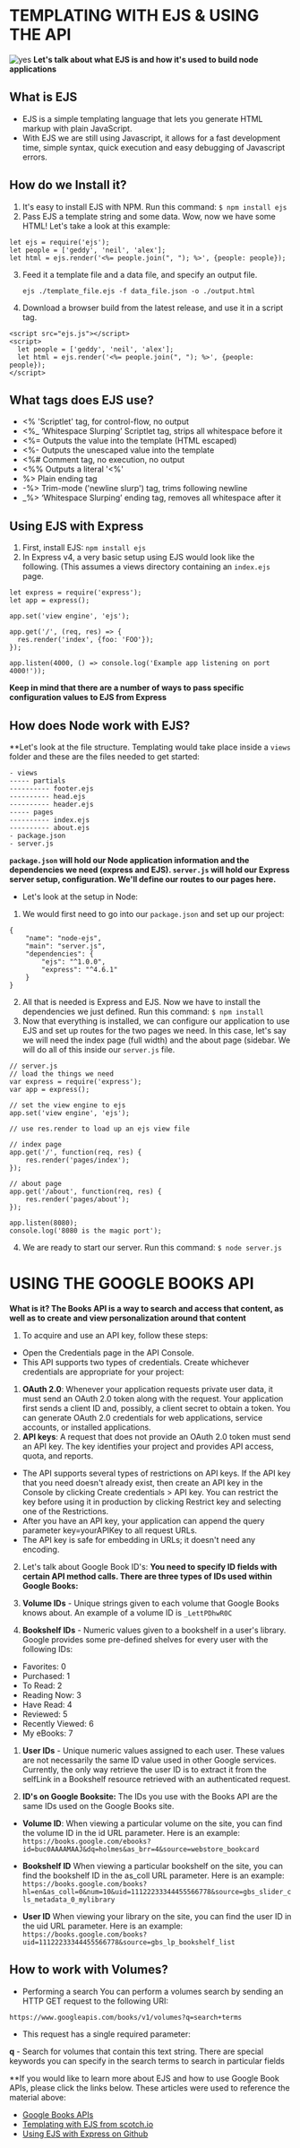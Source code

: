 # TEMPLATING WITH EJS & USING THE API
![yes](https://media.giphy.com/media/35J3oyRx7fGBEqLQQy/giphy.gif)
**Let's talk about what EJS is and how it's used to build node applications**

## What is EJS
* EJS is a simple templating language that lets you generate HTML markup with plain JavaScript.
* With EJS we are still using Javascript, it allows for a fast development time, simple syntax, quick execution and easy debugging of Javascript errors.

## How do we Install it?
1. It's easy to install EJS with NPM. Run this command:
`$ npm install ejs`
2. Pass EJS a template string and some data. Wow, now we have some HTML! Let's take a look at this example:

```
let ejs = require('ejs');
let people = ['geddy', 'neil', 'alex'];
let html = ejs.render('<%= people.join(", "); %>', {people: people});
```
3. Feed it a template file and a data file, and specify an output file.

    `ejs ./template_file.ejs -f data_file.json -o ./output.html`
4. Download a browser build from the latest release, and use it in a script tag.

```
<script src="ejs.js"></script>
<script>
  let people = ['geddy', 'neil', 'alex'];
  let html = ejs.render('<%= people.join(", "); %>', {people: people});
</script>
```

## What tags does EJS use?
* <% 'Scriptlet' tag, for control-flow, no output
* <%_ ‘Whitespace Slurping’ Scriptlet tag, strips all whitespace before it
* <%= Outputs the value into the template (HTML escaped)
* <%- Outputs the unescaped value into the template
* <%# Comment tag, no execution, no output
*  <%% Outputs a literal '<%'
* %> Plain ending tag
* -%> Trim-mode ('newline slurp') tag, trims following newline
* _%> ‘Whitespace Slurping’ ending tag, removes all whitespace after it

## Using EJS with Express
1. First, install EJS:   `npm install ejs`
2. In Express v4, a very basic setup using EJS would look like the following. (This assumes a views directory containing an `index.ejs` page.

```
let express = require('express');
let app = express();

app.set('view engine', 'ejs');

app.get('/', (req, res) => {
  res.render('index', {foo: 'FOO'});
});

app.listen(4000, () => console.log('Example app listening on port 4000!'));
```
**Keep in mind that there are a number of ways to pass specific configuration values to EJS from Express**

## How does Node work with EJS?
**Let's look at the file structure. Templating would take place inside a `views` folder and these are the files needed to get started:
```
- views
----- partials
---------- footer.ejs
---------- head.ejs
---------- header.ejs
----- pages
---------- index.ejs
---------- about.ejs
- package.json
- server.js
```
**`package.json` will hold our Node application information and the dependencies we need (express and EJS). `server.js` will hold our Express server setup, configuration. We'll define our routes to our pages here.**

* Let's look at the setup in Node:
1. We would first need to go into our `package.json` and set up our project:
```
{
    "name": "node-ejs",
    "main": "server.js",
    "dependencies": {
        "ejs": "^1.0.0",
        "express": "^4.6.1"
    }
}
```
2. All that is needed is Express and EJS. Now we have to install the dependencies we just defined. Run this command:
`$ npm install`
3. Now that everything is installed, we can configure our application to use EJS and set up routes for the two pages we need. In this case, let's say we will need the index page (full width) and the about page (sidebar. We will do all of this inside our `server.js` file.

```
// server.js
// load the things we need
var express = require('express');
var app = express();

// set the view engine to ejs
app.set('view engine', 'ejs');

// use res.render to load up an ejs view file

// index page 
app.get('/', function(req, res) {
    res.render('pages/index');
});

// about page 
app.get('/about', function(req, res) {
    res.render('pages/about');
});

app.listen(8080);
console.log('8080 is the magic port');
```
4. We are ready to start our server. Run this command: `$ node server.js`

# USING THE GOOGLE BOOKS API
**What is it? The Books API is a way to search and access that content, as well as to create and view personalization around that content**

1. To acquire and use an API key, follow these steps:
* Open the Credentials page in the API Console.
* This API supports two types of credentials. Create whichever credentials are appropriate for your project:
1. **OAuth 2.0**: Whenever your application requests private user data, it must send an OAuth 2.0 token along with the request. Your application first sends a client ID and, possibly, a client secret to obtain a token. You can generate OAuth 2.0 credentials for web applications, service accounts, or installed applications.
2. **API keys**: A request that does not provide an OAuth 2.0 token must send an API key. The key identifies your project and provides API access, quota, and reports.
* The API supports several types of restrictions on API keys. If the API key that you need doesn't already exist, then create an API key in the Console by clicking Create credentials > API key. You can restrict the key before using it in production by clicking Restrict key and selecting one of the Restrictions.
* After you have an API key, your application can append the query parameter key=yourAPIKey to all request URLs.
* The API key is safe for embedding in URLs; it doesn't need any encoding.

2. Let's talk about Google Book ID's: 
**You need to specify ID fields with certain API method calls. There are three types of IDs used within Google Books:**

1. **Volume IDs** - Unique strings given to each volume that Google Books knows about. An example of a volume ID is `_LettPDhwR0C`
2. **Bookshelf IDs** - Numeric values given to a bookshelf in a user's library. Google provides some pre-defined shelves for every user with the following IDs:

- Favorites: 0
- Purchased: 1
- To Read: 2
- Reading Now: 3
- Have Read: 4
- Reviewed: 5
- Recently Viewed: 6
- My eBooks: 7

1. **User IDs** - Unique numeric values assigned to each user. These values are not necessarily the same ID value used in other Google services. Currently, the only way retrieve the user ID is to extract it from the selfLink in a Bookshelf resource retrieved with an authenticated request.

2. **ID's on Google Booksite:**
The IDs you use with the Books API are the same IDs used on the Google Books site.
* **Volume ID**:
When viewing a particular volume on the site, you can find the volume ID in the id URL parameter. Here is an example:
`https://books.google.com/ebooks?id=buc0AAAAMAAJ&dq=holmes&as_brr=4&source=webstore_bookcard`

* **Bookshelf ID**
When viewing a particular bookshelf on the site, you can find the bookshelf ID in the as_coll URL parameter. Here is an example:
`https://books.google.com/books?hl=en&as_coll=0&num=10&uid=11122233344455566778&source=gbs_slider_cls_metadata_0_mylibrary`

* **User ID**
When viewing your library on the site, you can find the user ID in the uid URL parameter. Here is an example:
`https://books.google.com/books?uid=11122233344455566778&source=gbs_lp_bookshelf_list`

## How to work with Volumes?
* Performing a search
You can perform a volumes search by sending an HTTP GET request to the following URI:

`https://www.googleapis.com/books/v1/volumes?q=search+terms`
* This request has a single required parameter:

**q** - Search for volumes that contain this text string. There are special keywords you can specify in the search terms to search in particular fields

**If you would like to learn more about EJS and how to use Google Book APIs, please click the links below. These articles were used to reference the material above:
* [Google Books APIs](https://developers.google.com/books/docs/v1/using#WorkingVolumes)
* [Templating with EJS from scotch.io](https://scotch.io/tutorials/use-ejs-to-template-your-node-application)
* [Using EJS with Express on Github](https://github.com/mde/ejs/wiki/Using-EJS-with-Express)
